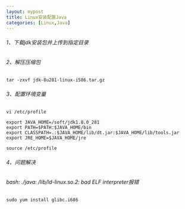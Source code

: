 ```yaml
---
layout: mypost
title: Linux安装配置Java
categories: [Linux,Java]
---
```

###### 1、下载jdk安装包并上传到指定目录
###### 2、解压压缩包

```
tar -zxvf jdk-8u281-linux-i586.tar.gz
```
###### 3、配置环境变量

```
vi /etc/profile

export JAVA_HOME=/soft/jdk1.8.0_281
export PATH=$PATH:$JAVA_HOME/bin
export CLASSPATH=.:$JAVA_HOME/lib/dt.jar:$JAVA_HOME/lib/tools.jar
export JRE_HOME=$JAVA_HOME/jre

source /etc/profile
```
###### 4、问题解决
###### bash: ./java: /lib/ld-linux.so.2: bad ELF interpreter报错

```
sudo yum install glibc.i686
```
